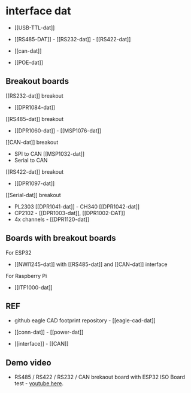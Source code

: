 
# interface dat 

- [[USB-TTL-dat]]
  
- [[RS485-DAT]] - [[RS232-dat]] - [[RS422-dat]]

- [[can-dat]]

- [[POE-dat]]


## Breakout boards 

[[RS232-dat]] breakout

- [[DPR1084-dat]]

[[RS485-dat]] breakout

- [[DPR1060-dat]] - [[MSP1076-dat]]

[[CAN-dat]] breakout

- SPI to CAN [[MSP1032-dat]]
- Serial to CAN 


[[RS422-dat]] breakout 

- [[DPR1097-dat]]

[[Serial-dat]] breakout 

- PL2303 [[DPR1041-dat]] - CH340 [[DPR1042-dat]]
- CP2102 - [[DPR1003-dat]], [[DPR1002-DAT]]
- 4x channels - [[DPR1120-dat]]

## Boards with breakout boards

For ESP32
- [[NWI1245-dat]] with [[RS485-dat]] and [[CAN-dat]] interface

For Raspberry Pi 
- [[ITF1000-dat]]


## REF 

- github eagle CAD footprint repository - [[eagle-cad-dat]]

- [[conn-dat]] - [[power-dat]]

- [[interface]] - [[CAN]]


## Demo video 

- RS485 / RS422 / RS232 / CAN brekaout board with ESP32 ISO Board test - [youtube here](https://www.youtube.com/watch?v=ea_zn8Yjx-0&t=3s&ab_channel=Electrodragon).

